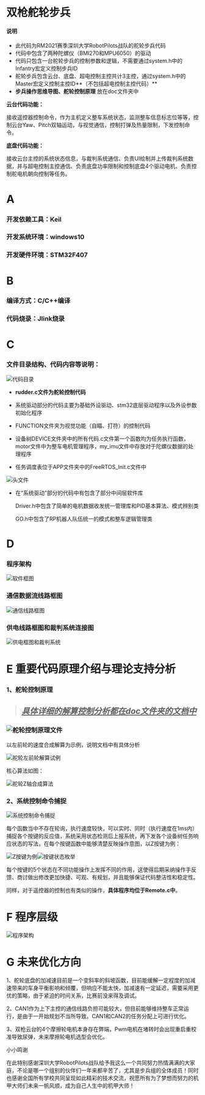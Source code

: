 # 双枪舵轮步兵

#### 说明

* 此代码为RM2021赛季深圳大学RobotPilots战队的舵轮步兵代码
* 代码中包含了两种陀螺仪（BMI270和MPU6050）的驱动
* 代码只包含一台舵轮步兵的控制参数和逻辑，不需要通过system.h中的Infantry宏定义控制步兵ID
* 舵轮步兵包含云台、底盘、超电控制主控共计3主控，通过system.h中的Master宏定义控制主控ID**（不包括超电控制主控代码）**
* **步兵操作思维导图、舵轮控制原理** 放在doc文件夹中

**云台代码功能：**

接收遥控器控制命令，作为主机定义整车系统状态，监测整车信息标志位等等，控制云台Yaw、Pitch双轴运动，与视觉通信，控制打弹及热量限制，下发控制命令。

**底盘代码功能：**

接收云台主控的系统状态信息，与裁判系统通信、负责UI绘制并上传裁判系统数据，并与超电控制主控通信、负责底盘功率限制和控制底盘4个驱动电机、负责控制舵电机朝向控制等任务。







# A

### 开发依赖工具：Keil

### 开发系统环境：windows10

### 开发硬件环境：STM32F407

# B

### 编译方式：C/C++编译

### 代码烧录：Jlink烧录

# C

### **文件目录结构、代码内容等说明：**

![代码目录](picture/代码目录.png)

* **rudder.c文件为舵轮控制代码**

* 系统驱动部分的代码主要为基础外设驱动、stm32底层驱动程序以及外设参数初始化程序

* FUNCTION文件夹为视觉功能（自瞄、打符）的控制代码

* 设备树DEVICE文件夹中的所有代码.c文件第一个函数均为任务执行函数，motor文件中为整车电机管理程序，my_imu文件中存放对于陀螺仪数据的处理程序

* 任务调度表位于APP文件夹中的FreeRTOS_Init.c文件中

![头文件](picture/头文件.png)

* 在“系统驱动”部分的代码中有包含了部分中间层软件库

  Driver.h中包含了简单的电机数据收发统一管理库和PID基本算法、模式辨别类

  GO.h中包含了RP机器人队伍统一的模式和整车逻辑管理类

# D

### 程序架构

![软件框图](picture/软件框图.png)

### 通信数据流线路框图

![通信线路框图](picture/通信线路框图.png)

### 供电线路框图和裁判系统连接图

![供电框图和裁判系统](picture/供电框图和裁判系统.png)

# E 重要代码原理介绍与理论支持分析

### 1、舵轮控制原理

> ## <u>***具体详细的解算控制分析都在doc文件夹的文档中***</u>

### 								![舵轮控制原理文件](picture/舵轮控制原理文件.png)

以左前轮的速度合成解算为示例，说明文档中有具体分析

![舵轮左前轮解算试例](picture/舵轮左前轮解算试例.jpg)

核心算法如图：

![舵轮Z轴合成算法](picture/舵轮Z轴合成算法.png)

### 2、系统控制命令捕捉

![系统控制命令捕捉](picture/系统控制命令捕捉.png)

​		每个函数当中不存在轮询，执行速度较快，可以实时、同时（执行速度在1ms内）捕捉各个按键的反应值，系统采用状态检测后上报系统，再下发各个设备树任务响应状态的写法，在每个按键函数中能够清楚反映操作意图，以Z按键为例：

![Z按键为例](picture/Z按键为例.png)![按键状态枚举](picture/按键状态枚举.png)

​		每个按键的5个状态在不同功能操作上发挥不同的作用，这使得后期采纳操作手反馈、商讨做出修改更加快捷、可观、有规划，并且能够保证代码整洁性和稳定性。

​		同样，对于遥控器的控制也有类似的操作，**具体程序均位于Remote.c中**。



# F 程序层级

![程序架构](picture/程序架构.png)





# G 未来优化方向

1、舵轮底盘的加减速目前是一个变斜率的斜坡函数，目前能缓解一定程度的加减速带来的车身平衡影响和倾覆，但响应不能太快，加减速有一定延迟，需要采用更优的策略，由于紧迫的时间关系，比赛前没来得及调试。

2、CAN1作为上下主控的通信线路负担可能较大，但目前能够维持整车正常运行，是由于一开始规划不当所导致。CAN1和CAN2的任务分配上可进行优化。

3、双枪云台的4个摩擦轮电机本身存在弊端，Pwm电机在堵转时会出现重启重校准导致尿弹，未来摩擦轮电机选型会优化。



小小鸣谢

在此特别感谢深圳大学RobotPilots战队给予我这么一个共同努力热情满满的大家庭，不论是哪一个组别的伙伴们一年来都辛苦了，尤其是步兵组的全体成员！同时也感谢全国所有学校共同呈现如此精彩的技术交流，祝愿所有为了梦想而努力的机甲大师们未来一帆风顺，成为自己人生中的机甲大师！

